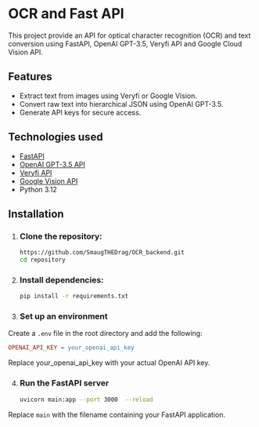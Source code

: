 # OCR and Fast API

This project provide an API for optical character recognition (OCR) and text conversion using FastAPI, OpenAI GPT-3.5, Veryfi API and Google Cloud Vision API.

## Features

- Extract text from images using Veryfi or Google Vision.
- Convert raw text into hierarchical JSON using OpenAI GPT-3.5.
- Generate API keys for secure access.

## Technologies used

- [FastAPI](https://fastapi.tiangolo.com)
- [OpenAI GPT-3.5 API](https://platform.openai.com)
- [Veryfi API](https://www.veryfi.com)
- [Google Vision API](https://cloud.google.com/vision)
- Python 3.12
## Installation 

1. ### Clone the repository:

   ```bash
   https://github.com/SmaugTHEDrag/OCR_backend.git
   cd repository

2. ### Install dependencies:
   
   ```bash
   pip install -r requirements.txt
   ```
3. ### Set up an environment 

Create a `.env` file in the root directory and add the following:
   ```makefile
   OPENAI_API_KEY = your_openai_api_key
   ```
Replace your_openai_api_key with your actual OpenAI API key.  

4. ### Run the FastAPI server

   ```bash
   uvicorn main:app --port 3000  --reload
   ```
Replace `main` with the filename containing your FastAPI application.

